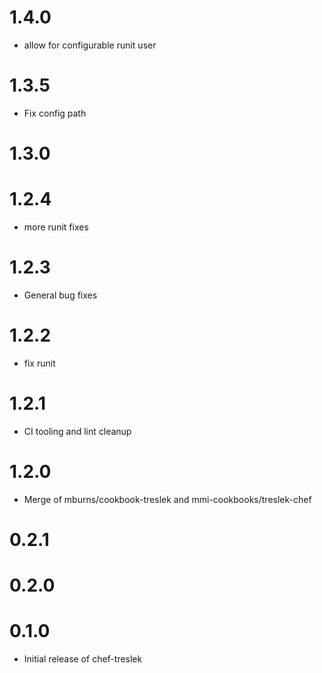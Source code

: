 # 1.4.0
* allow for configurable runit user

# 1.3.5
* Fix config path

# 1.3.0

# 1.2.4
* more runit fixes

# 1.2.3
* General bug fixes

# 1.2.2
* fix runit

# 1.2.1
* CI tooling and lint cleanup

# 1.2.0
* Merge of mburns/cookbook-treslek and mmi-cookbooks/treslek-chef

# 0.2.1

# 0.2.0

# 0.1.0
* Initial release of chef-treslek
